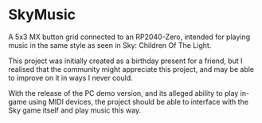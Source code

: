 # SkyMusic
 
A 5x3 MX button grid connected to an RP2040-Zero, intended for playing music in the same style as seen in Sky: Children Of The Light.

This project was initially created as a birthday present for a friend, but I realised that the community might appreciate this project, and may be able to improve on it in ways I never could.


With the release of the PC demo version, and its alleged ability to play in-game using MIDI devices, the project should be able to interface with the Sky game itself and play music this way.
